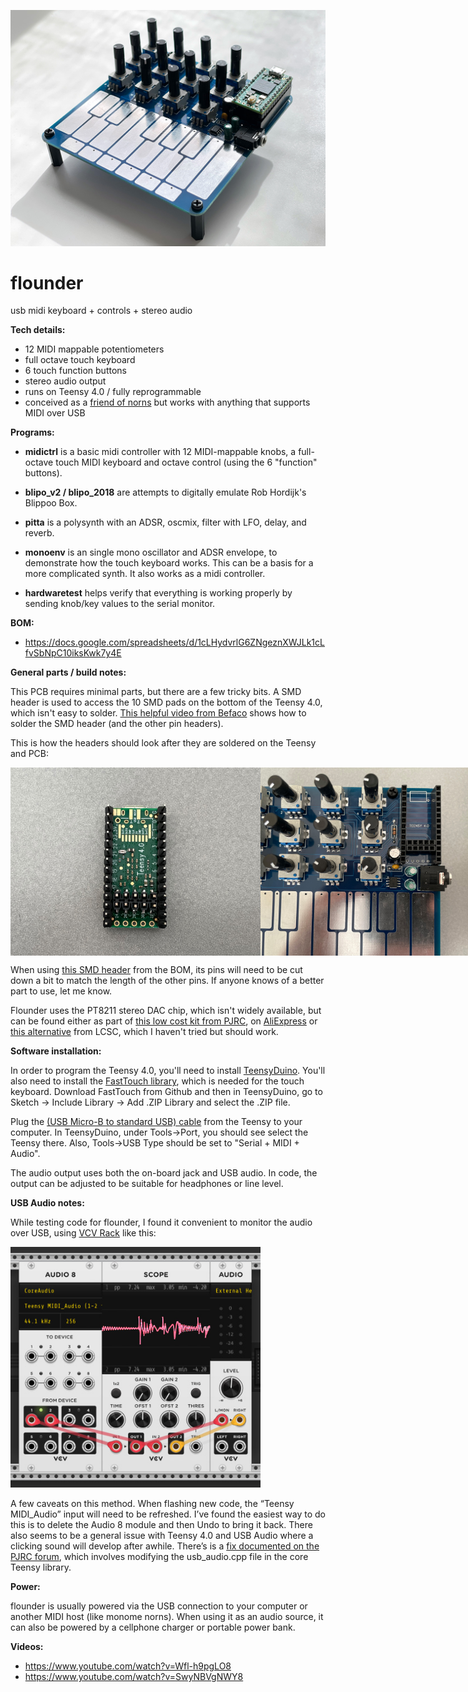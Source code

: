 ![flounder](https://github.com/MattKuebrich/flounder/blob/main/images/flounder_v1_assembled.jpg)

# flounder
usb midi keyboard + controls + stereo audio


**Tech details:**
* 12 MIDI mappable potentiometers
* full octave touch keyboard
* 6 touch function buttons
* stereo audio output
* runs on Teensy 4.0 / fully reprogrammable
* conceived as a [friend of norns](https://llllllll.co/t/friends-of-norns-gear-accessories-etc/17150) but works with anything that supports MIDI over USB

**Programs:**

* **midictrl** is a basic midi controller with 12 MIDI-mappable knobs, a full-octave touch MIDI keyboard and octave control (using the 6 "function" buttons). 

*  **blipo_v2 / blipo_2018** are attempts to digitally emulate Rob Hordijk's Blippoo Box.

* **pitta** is a polysynth with an ADSR, oscmix, filter with LFO, delay, and reverb.

* **monoenv** is an single mono oscillator and ADSR envelope, to demonstrate how the touch keyboard works. This can be a basis for a more complicated synth. It also works as a midi controller.

*  **hardwaretest** helps verify that everything is working properly by sending knob/key values to the serial monitor.

**BOM:**

* https://docs.google.com/spreadsheets/d/1cLHydvrlG6ZNgeznXWJLk1cLfvSbNpC10iksKwk7y4E

**General parts / build notes:**

This PCB requires minimal parts, but there are a few tricky bits. A SMD header is used to access the 10 SMD pads on the bottom of the Teensy 4.0, which isn't easy to solder. [This helpful video from Befaco](https://www.youtube.com/watch?v=itzAFOCuFH4) shows how to solder the SMD header (and the other pin headers). 

This is how the headers should look after they are soldered on the Teensy and PCB:
<div style="display:flex">
<img style="width: 400px;" src="https://github.com/MattKuebrich/flounder/blob/main/images/teensy4_SMDheader.jpg">
<img style="width: 400px;" src="https://github.com/MattKuebrich/flounder/blob/main/images/flounder_v1.1_femalepinheaders.jpg">
</div>

When using [this SMD header](https://www.mouser.com/ProductDetail/Samtec/TSM-105-02-S-DV?qs=FZWyocRRknkkJe6o9Kq77Q%3D%3D&countrycode=US&currencycode=USD) from the BOM, its pins will need to be cut down a bit to match the length of the other pins. If anyone knows of a better part to use, let me know.

Flounder uses the PT8211 stereo DAC chip, which isn't widely available, but can be found either as part of [this low cost kit from PJRC](https://www.pjrc.com/store/pt8211_kit.html), on [AliExpress](https://www.aliexpress.com/wholesale?catId=0&initiative_id=SB_20220626100338&SearchText=PT8211&spm=a2g0o.home.1000002.0) or [this alternative](https://www.lcsc.com/product-detail/Digital-To-Analog-Converters-DACs_TM8211_C92003.html) from LCSC, which I haven't tried but should work. 

**Software installation:**

In order to program the Teensy 4.0, you'll need to install [TeensyDuino](https://www.pjrc.com/teensy/teensyduino.html). You'll also need to install the [FastTouch library](https://github.com/adrianfreed/FastTouch), which is needed for the touch keyboard. Download FastTouch from Github and then in TeensyDuino, go to Sketch -> Include Library -> Add .ZIP Library and select the .ZIP file. 

Plug the [(USB Micro-B to standard USB) cable](https://www.pjrc.com/store/cable_usb_micro_b.html) from the Teensy to your computer. In TeensyDuino, under Tools->Port, you should see select the Teensy there. Also, Tools->USB Type should be set to "Serial + MIDI + Audio". 

The audio output uses both the on-board jack and USB audio. In code, the output can be adjusted to be suitable for headphones or line level.

**USB Audio notes:**

While testing code for flounder, I found it convenient to monitor the audio over USB, using [VCV Rack](https://vcvrack.com/) like this:

<img style="width: 400px;" src="https://github.com/MattKuebrich/flounder/blob/main/images/vcv_usbaudio.jpg">

A few caveats on this method. When flashing new code, the “Teensy MIDI_Audio” input will need to be refreshed. I’ve found the easiest way to do this is to delete the Audio 8 module and then Undo to bring it back. There also seems to be a general issue with Teensy 4.0 and USB Audio where a clicking sound will develop after awhile. There’s is a [fix documented on the PJRC forum](https://forum.pjrc.com/threads/54239-USB-Audio-Clicking-Noise?p=306552&viewfull=1#post306552), which involves modifying the usb_audio.cpp file in the core Teensy library. 

**Power:**

flounder is usually powered via the USB connection to your computer or another MIDI host (like monome norns). When using it as an audio source, it can also be powered by a cellphone charger or portable power bank.

**Videos:**

* https://www.youtube.com/watch?v=Wfl-h9pgLO8
* https://www.youtube.com/watch?v=SwyNBVgNWY8
